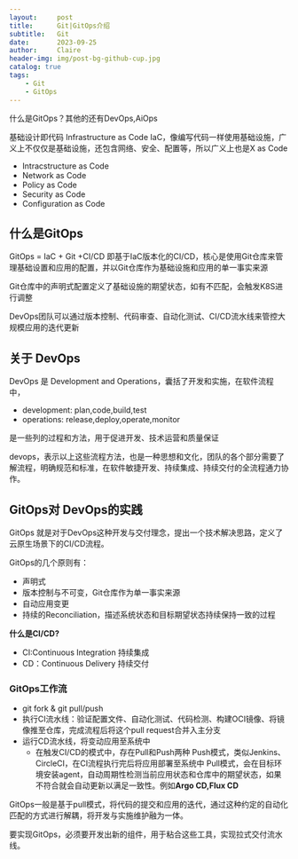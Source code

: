 ```yaml
---
layout:     post
title:      Git|GitOps介绍
subtitle:   Git
date:       2023-09-25
author:     Claire
header-img: img/post-bg-github-cup.jpg
catalog: true
tags:
    - Git
    - GitOps
---
```


什么是GitOps？其他的还有DevOps,AiOps

基础设计即代码 Infrastructure as Code IaC，像编写代码一样使用基础设施，广义上不仅仅是基础设施，还包含网络、安全、配置等，所以广义上也是X as Code

- Intracstructure as Code
- Network as Code
- Policy as Code
- Security as Code
- Configuration as Code

## 什么是GitOps

GitOps = IaC + Git +CI/CD
即基于IaC版本化的CI/CD，核心是使用Git仓库来管理基础设置和应用的配置，并以Git仓库作为基础设施和应用的单一事实来源

Git仓库中的声明式配置定义了基础设施的期望状态，如有不匹配，会触发K8S进行调整

DevOps团队可以通过版本控制、代码审查、自动化测试、CI/CD流水线来管控大规模应用的迭代更新

## 关于 DevOps

DevOps 是 Development and Operations，囊括了开发和实施，在软件流程中，

- development: plan,code,build,test
- operations: release,deploy,operate,monitor

是一些列的过程和方法，用于促进开发、技术运营和质量保证

devops，表示以上这些流程方法，也是一种思想和文化，团队的各个部分需要了解流程，明确规范和标准，在软件敏捷开发、持续集成、持续交付的全流程通力协作。

## GitOps对 DevOps的实践

GitOps 就是对于DevOps这种开发与交付理念，提出一个技术解决思路，定义了云原生场景下的CI/CD流程。

GitOps的几个原则有：

- 声明式
- 版本控制与不可变，Git仓库作为单一事实来源
- 自动应用变更
- 持续的Reconciliation，描述系统状态和目标期望状态持续保持一致的过程

**什么是CI/CD?**

- CI:Continuous Integration 持续集成
- CD：Continuous Delivery 持续交付

### GitOps工作流

- git fork & git pull/push
- 执行CI流水线：验证配置文件、自动化测试、代码检测、构建OCI镜像、将镜像推至仓库，完成流程后将这个pull request合并入主分支
- 运行CD流水线，将变动应用至系统中
  - 在触发CI/CD的模式中，存在Pull和Push两种
    Push模式，类似Jenkins、CircleCI，在CI流程执行完后将应用部署至系统中
    Pull模式，会在目标环境安装agent，自动周期性检测当前应用状态和仓库中的期望状态，如果不符合就会自动更新以满足一致性。例如**Argo CD,Flux CD**

GitOps一般是基于pull模式，将代码的提交和应用的迭代，通过这种约定的自动化匹配的方式进行解耦，将开发与实施维护融为一体。

要实现GitOps，必须要开发出新的组件，用于粘合这些工具，实现拉式交付流水线。